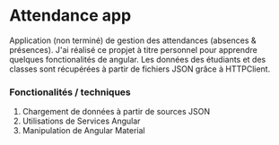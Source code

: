 # Attendance app

Application (non terminé) de gestion des attendances (absences & présences). J'ai réalisé ce propjet à titre personnel pour apprendre quelques fonctionalités de angular. Les données des étudiants et des classes sont récupérées à partir de fichiers JSON grâce à HTTPClient.

### Fonctionalités / techniques
1. Chargement de données à partir de sources JSON 
2. Utilisations de Services Angular
3. Manipulation de Angular Material

